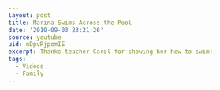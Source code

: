 ```yaml
---
layout: post
title: Marina Swims Across the Pool
date: '2010-09-03 23:21:26'
source: youtube
uid: nDpvRjpomIE
excerpt: Thanks teacher Carol for showing her how to swim!
tags:
  - Videos
  - Family
---
```

